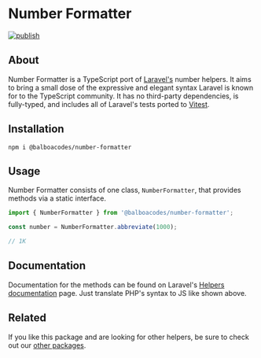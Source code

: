 # Number Formatter

[![publish](https://github.com/balboacodes/number-formatter/actions/workflows/publish.yml/badge.svg)](https://github.com/balboacodes/number-formatter/actions/workflows/publish.yml)

## About

Number Formatter is a TypeScript port of [Laravel's](https://github.com/laravel/laravel) number helpers. It aims to bring a small dose of the expressive and elegant syntax Laravel is known for to the TypeScript community. It has no third-party dependencies, is fully-typed, and includes all of Laravel's tests ported to [Vitest](https://github.com/vitest-dev/vitest).

## Installation

`npm i @balboacodes/number-formatter`

## Usage

Number Formatter consists of one class, `NumberFormatter`, that provides methods via a static interface.

```ts
import { NumberFormatter } from '@balboacodes/number-formatter';

const number = NumberFormatter.abbreviate(1000);

// 1K
```

## Documentation

Documentation for the methods can be found on Laravel's [Helpers documentation](https://laravel.com/docs/12.x/helpers#numbers-method-list) page. Just translate PHP's syntax to JS like shown above.

## Related

If you like this package and are looking for other helpers, be sure to check out our [other packages](https://www.npmjs.com/~balboacodes).
